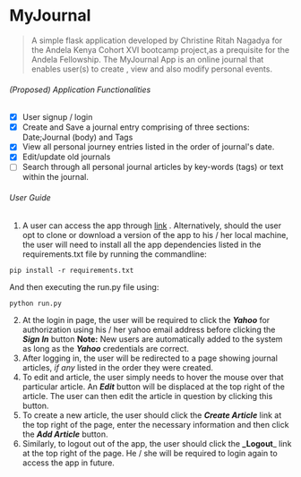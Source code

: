 # MyJournal

> A simple flask application developed by Christine Ritah Nagadya for the Andela Kenya Cohort XVI bootcamp project,as a prequisite for the Andela Fellowship. The MyJournal App is an online journal that enables user(s) to create , view and also modify personal events. 

###### (Proposed) Application Functionalities
- [x] User signup / login
- [x] Create and Save a journal entry comprising of three sections: Date;Journal (body) and Tags
- [x] View all personal journey entries listed in the order of journal's date.
- [x] Edit/update old journals
- [ ] Search through all personal journal articles by key-words (tags) or text within the journal.

###### User Guide
1. A user can access the app through [link](https://github.com/cnagadya/JournalFlaskApp/tree/progress) . Alternatively, should the user opt to clone or download a version of the app to his / her local machine, the user will need to install all the app dependencies listed in the requirements.txt file by running the commandline:
```
pip install -r requirements.txt
```
And then executing the run.py file using:
```
python run.py
```
2. At the login in page, the user will be required to click the **_Yahoo_** for authorization using his / her yahoo email address before clicking the **_Sign In_** button
**Note:**  New users are automatically added to the system as long as the **_Yahoo_** credentials are correct.
3. After logging in, the user will be redirected to a page showing journal articles, _if any_ listed in the order they were created.
4. To edit and article, the user simply needs to hover the mouse over that particular article. An **_Edit_** button will be displaced at the top right of the article. The user can then edit the article in question by clicking this button.
5. To create a new article, the user should click the **_Create Article_** link at the top right of the page, enter the necessary information and then click the **_Add Article_**  button.
6. Similarly, to logout out of the app, the user should click the **_Logout**_ link at the top right of the page. He / she will be required to login again to access the app in future.